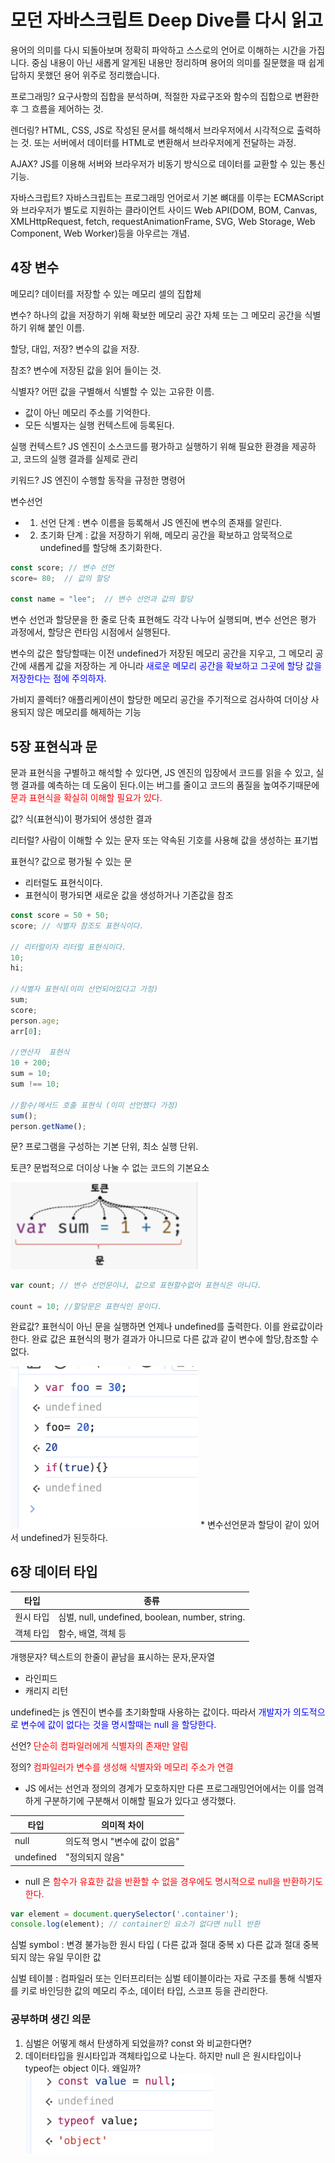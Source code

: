 # 모던 자바스크립트 Deep Dive를 다시 읽고

용어의 의미를 다시 되돌아보며 정확히 파악하고 스스로의 언어로 이해하는 시간을 가집니다. 중심 내용이 아닌 새롭게 알게된 내용만 정리하며 용어의 의미를 질문했을 때 쉽게 답하지 못했던 용어 위주로 정리했습니다.

프로그래밍? 요구사항의 집합을 분석하며, 적절한 자료구조와 함수의 집합으로 변환한 후 그 흐름을 제어하는 것.

렌더링? HTML, CSS, JS로 작성된 문서를 해석해서 브라우저에서 시각적으로 출력하는 것. 또는 서버에서 데이터를 HTML로 변환해서 브라우저에게 전달하는 과정.

AJAX? JS를 이용해 서버와 브라우저가 비동기 방식으로 데이터를 교환할 수 있는 통신 기능.

자바스크립트? 자바스크립트는 프로그래밍 언어로서 기본 뼈대를 이루는 ECMAScript와 브라우저가 별도로 지원하는 클라이언트 사이드 Web API(DOM, BOM, Canvas, XMLHttpRequest, fetch, requestAnimationFrame, SVG, Web Storage, Web Component, Web Worker)등을 아우르는 개념.

## 4장 변수

메모리? 데이터를 저장할 수 있는 메모리 셀의 집합체

변수? 하나의 값을 저장하기 위해 확보한 메모리 공간 자체 또는 그 메모리 공간을 식별하기 위해 붙인 이름.

할당, 대입, 저장? 변수의 값을 저장.

참조? 변수에 저장된 값을 읽어 들이는 것.

식별자? 어떤 값을 구별해서 식별할 수 있는 고유한 이름.

- 값이 아닌 메모리 주소를 기억한다.
- 모든 식별자는 실행 컨텍스트에 등록된다.

실행 컨텍스트? JS 엔진이 소스코드를 평가하고 실행하기 위해 필요한 환경을 제공하고, 코드의 실행 결과를 실제로 관리

키워드? JS 엔진이 수행할 동작을 규정한 명령어

변수선언

- 1. 선언 단계 : 변수 이름을 등록해서 JS 엔진에 변수의 존재를 알린다.
- 2. 초기화 단계 : 값을 저장하기 위해, 메모리 공간을 확보하고 암묵적으로 undefined를 할당해 초기화한다.

```js
const score; // 변수 선언
score= 80;  // 값의 할당

const name = "lee";  // 변수 선언과 값의 할당
```

변수 선언과 할당문을 한 줄로 단축 표현해도 각각 나누어 실행되며, 변수 선언은 평가 과정에서, 할당은 런타임 시점에서 실행된다.

변수의 값은 할당할때는 이전 undefined가 저장된 메모리 공간을 지우고, 그 메모리 공간에 새롭게 값을 저장하는 게 아니라 <span style="color: #0000ff"> 새로운 메모리 공간을 확보하고 그곳에 할당 값을 저장한다는 점에 주의하자.</span>

가비지 콜렉터? 애플리케이션이 할당한 메모리 공간을 주기적으로 검사하여 더이상 사용되지 않은 메모리를 해제하는 기능

## 5장 표현식과 문

문과 표현식을 구별하고 해석할 수 있다면, JS 엔진의 입장에서 코드를 읽을 수 있고, 실행 결과를 예측하는 데 도움이 된다.이는 버그를 줄이고 코드의 품질을 높여주기때문에 <span style="color: red"> 문과 표현식을 확실히 이해할 필요가 있다.</span>

값? 식(표현식)이 평가되어 생성한 결과

리터럴? 사람이 이해할 수 있는 문자 또는 약속된 기호를 사용해 값을 생성하는 표기법

표현식? 값으로 평가될 수 있는 문

- 리터럴도 표현식이다.
- 표현식이 평가되면 새로운 값을 생성하거나 기존값을 참조

```js
const score = 50 + 50;
score; // 식별자 참조도 표현식이다.

// 리터럴이자 리터럴 표현식이다.
10;
hi;

//식별자 표현식(이미 선언되어있다고 가정)
sum;
score;
person.age;
arr[0];

//연산자  표현식
10 + 200;
sum = 10;
sum !== 10;

//함수/메서드 호출 표현식 (이미 선언했다 가정)
sum();
person.getName();
```

문? 프로그램을 구성하는 기본 단위, 최소 실행 단위.

토큰? 문법적으로 더이상 나눌 수 없는 코드의 기본요소

<img src="./img/token.png" alt="토큰과 문"  width="300" >

```js
var count; // 변수 선언문이나, 값으로 표현할수없어 표현식은 아니다.

count = 10; //할당문은 표현식인 문이다.
```

완료값? 표현식이 아닌 문을 실행하면 언제나 undefined를 출력한다. 이를 완료값이라한다. 완료 값은 표현식의 평가 결과가 아니므로 다른 값과 같이 변수에 할당,참조할 수 없다.

<img src="./img/completionValue.png" alt="완료값"  width="300" >
* 변수선언문과 할당이 같이 있어서 undefined가 된듯하다.

## 6장 데이터 타입

| 타입      | 종류                                            |
| --------- | ----------------------------------------------- |
| 원시 타입 | 심벌, null, undefined, boolean, number, string. |
| 객체 타입 | 함수, 배열, 객체 등                             |

개행문자? 텍스트의 한줄이 끝남을 표시하는 문자,문자열

- 라인피드
- 캐리지 리턴

undefined는 js 엔진이 변수를 초기화할때 사용하는 값이다. 따라서 <span style="color: #0000ff"> 개발자가 의도적으로 변수에 값이 없다는 것을 명시할때는 null 을 할당한다.</span>

선언? <span style="color: red"> 단순히 컴파일러에게 식별자의 존재만 알림</span>

정의? <span style="color: red"> 컴파일러가 변수를 생성해 식별자와 메모리 주소가 연결 </span>

- JS 에서는 선언과 정의의 경계가 모호하지만 다른 프로그래밍언어에서는 이를 엄격하게 구분하기에 구분해서 이해할 필요가 있다고 생각했다.

| 타입      | 의미적 차이                    |
| --------- | ------------------------------ |
| null      | 의도적 명시 "변수에 값이 없음" |
| undefined | "정의되지 않음"                |

- null 은 <span style="color: red"> 함수가 유효한 값을 반환할 수 없을 경우에도 명시적으로 null을 반환하기도 한다. </span>

```js
var element = document.querySelector('.container');
console.log(element); // container인 요소가 없다면 null 반환
```

심벌 symbol : 변경 불가능한 원시 타입 ( 다른 값과 절대 중복 x) 다른 값과 절대 중복되지 않는 유일 무이한 값

심벌 테이블 : 컴파일러 또는 인터프리터는 심벌 테이블이라는 자료 구조를 통해 식별자를 키로 바인딩한 값의 메모리 주소, 데이터 타입, 스코프 등을 관리한다.

### 공부하며 생긴 의문

1. 심벌은 어떻게 해서 탄생하게 되었을까? const 와 비교한다면?
2. 데이터타입을 원시타입과 객체타입으로 나눈다. 하지만 null 은 원시타입이나 typeof는 object 이다. 왜일까?
   <img src="./img/null.png" alt="null"  width="300" >
